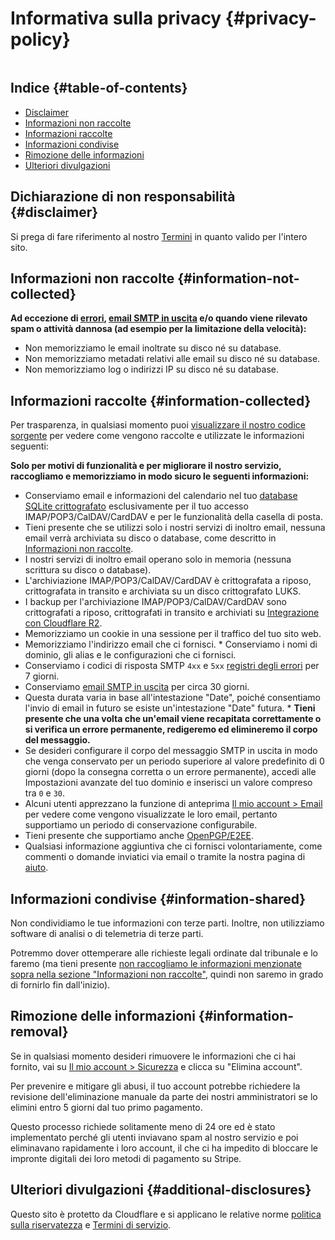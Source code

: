 # Informativa sulla privacy {#privacy-policy}

<img caricamento="pigro" src="/img/articles/privacy.webp" alt="" classe="arrotondato-lg" />

## Indice {#table-of-contents}

* [Disclaimer](#disclaimer)
* [Informazioni non raccolte](#information-not-collected)
* [Informazioni raccolte](#information-collected)
* [Informazioni condivise](#information-shared)
* [Rimozione delle informazioni](#information-removal)
* [Ulteriori divulgazioni](#additional-disclosures)

## Dichiarazione di non responsabilità {#disclaimer}

Si prega di fare riferimento al nostro [Termini](/terms) in quanto valido per l'intero sito.

## Informazioni non raccolte {#information-not-collected}

**Ad eccezione di [errori](/faq#do-you-store-error-logs), [email SMTP in uscita](/faq#do-you-support-sending-email-with-smtp) e/o quando viene rilevato spam o attività dannosa (ad esempio per la limitazione della velocità):**

* Non memorizziamo le email inoltrate su disco né su database.
* Non memorizziamo metadati relativi alle email su disco né su database.
* Non memorizziamo log o indirizzi IP su disco né su database.

## Informazioni raccolte {#information-collected}

Per trasparenza, in qualsiasi momento puoi <a href="https://github.com/forwardemail" target="_blank" rel="noopener noreferrer">visualizzare il nostro codice sorgente</a> per vedere come vengono raccolte e utilizzate le informazioni seguenti:

**Solo per motivi di funzionalità e per migliorare il nostro servizio, raccogliamo e memorizziamo in modo sicuro le seguenti informazioni:**

* Conserviamo email e informazioni del calendario nel tuo [database SQLite crittografato](/blog/docs/best-quantum-safe-encrypted-email-service) esclusivamente per il tuo accesso IMAP/POP3/CalDAV/CardDAV e per le funzionalità della casella di posta.
* Tieni presente che se utilizzi solo i nostri servizi di inoltro email, nessuna email verrà archiviata su disco o database, come descritto in [Informazioni non raccolte](#information-not-collected).
* I nostri servizi di inoltro email operano solo in memoria (nessuna scrittura su disco o database).
* L'archiviazione IMAP/POP3/CalDAV/CardDAV è crittografata a riposo, crittografata in transito e archiviata su un disco crittografato LUKS.
* I backup per l'archiviazione IMAP/POP3/CalDAV/CardDAV sono crittografati a riposo, crittografati in transito e archiviati su [Integrazione con Cloudflare R2](https://www.cloudflare.com/developer-platform/r2/).
* Memorizziamo un cookie in una sessione per il traffico del tuo sito web.
* Memorizziamo l'indirizzo email che ci fornisci. * Conserviamo i nomi di dominio, gli alias e le configurazioni che ci fornisci.
* Conserviamo i codici di risposta SMTP `4xx` e `5xx` [registri degli errori](/faq#do-you-store-error-logs) per 7 giorni.
* Conserviamo [email SMTP in uscita](/faq#do-you-support-sending-email-with-smtp) per circa 30 giorni.
* Questa durata varia in base all'intestazione "Date", poiché consentiamo l'invio di email in futuro se esiste un'intestazione "Date" futura. * **Tieni presente che una volta che un'email viene recapitata correttamente o si verifica un errore permanente, redigeremo ed elimineremo il corpo del messaggio.**
* Se desideri configurare il corpo del messaggio SMTP in uscita in modo che venga conservato per un periodo superiore al valore predefinito di 0 giorni (dopo la consegna corretta o un errore permanente), accedi alle Impostazioni avanzate del tuo dominio e inserisci un valore compreso tra `0` e `30`.
* Alcuni utenti apprezzano la funzione di anteprima [Il mio account > Email](/my-account/emails) per vedere come vengono visualizzate le loro email, pertanto supportiamo un periodo di conservazione configurabile.
* Tieni presente che supportiamo anche [OpenPGP/E2EE](/faq#do-you-support-openpgpmime-end-to-end-encryption-e2ee-and-web-key-directory-wkd).
* Qualsiasi informazione aggiuntiva che ci fornisci volontariamente, come commenti o domande inviatici via email o tramite la nostra pagina di <a href="/help">aiuto</a>.

## Informazioni condivise {#information-shared}

Non condividiamo le tue informazioni con terze parti. Inoltre, non utilizziamo software di analisi o di telemetria di terze parti.

Potremmo dover ottemperare alle richieste legali ordinate dal tribunale e lo faremo (ma tieni presente [non raccogliamo le informazioni menzionate sopra nella sezione "Informazioni non raccolte"](#information-not-collected), quindi non saremo in grado di fornirlo fin dall'inizio).

## Rimozione delle informazioni {#information-removal}

Se in qualsiasi momento desideri rimuovere le informazioni che ci hai fornito, vai su <a href="/my-account/security">Il mio account > Sicurezza</a> e clicca su "Elimina account".

Per prevenire e mitigare gli abusi, il tuo account potrebbe richiedere la revisione dell'eliminazione manuale da parte dei nostri amministratori se lo elimini entro 5 giorni dal tuo primo pagamento.

Questo processo richiede solitamente meno di 24 ore ed è stato implementato perché gli utenti inviavano spam al nostro servizio e poi eliminavano rapidamente i loro account, il che ci ha impedito di bloccare le impronte digitali dei loro metodi di pagamento su Stripe.

## Ulteriori divulgazioni {#additional-disclosures}

Questo sito è protetto da Cloudflare e si applicano le relative norme [politica sulla riservatezza](https://www.cloudflare.com/privacypolicy/) e [Termini di servizio](https://www.cloudflare.com/website-terms/).